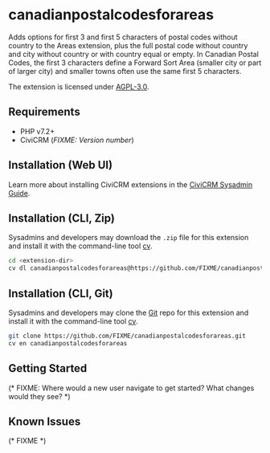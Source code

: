 # canadianpostalcodesforareas

Adds options for first 3 and first 5 characters of postal codes without country to the Areas extension, plus the full postal code without country and city without country or with country equal or empty. In Canadian Postal Codes, the first 3 characters define a Forward Sort Area (smaller city or part of larger city) and smaller towns often use the same first 5 characters.

The extension is licensed under [AGPL-3.0](LICENSE.txt).

## Requirements

* PHP v7.2+
* CiviCRM (*FIXME: Version number*)

## Installation (Web UI)

Learn more about installing CiviCRM extensions in the [CiviCRM Sysadmin Guide](https://docs.civicrm.org/sysadmin/en/latest/customize/extensions/).

## Installation (CLI, Zip)

Sysadmins and developers may download the `.zip` file for this extension and
install it with the command-line tool [cv](https://github.com/civicrm/cv).

```bash
cd <extension-dir>
cv dl canadianpostalcodesforareas@https://github.com/FIXME/canadianpostalcodesforareas/archive/master.zip
```

## Installation (CLI, Git)

Sysadmins and developers may clone the [Git](https://en.wikipedia.org/wiki/Git) repo for this extension and
install it with the command-line tool [cv](https://github.com/civicrm/cv).

```bash
git clone https://github.com/FIXME/canadianpostalcodesforareas.git
cv en canadianpostalcodesforareas
```

## Getting Started

(* FIXME: Where would a new user navigate to get started? What changes would they see? *)

## Known Issues

(* FIXME *)
